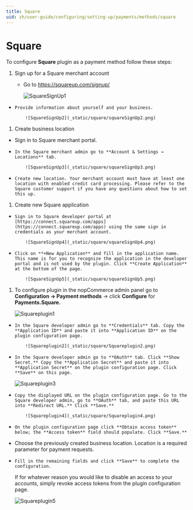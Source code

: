 ```yaml
---
title: Square
uid: zh/user-guide/configuring/setting-up/payments/methods/square
---
```


# Square

To configure **Square** plugin as a payment method follow these steps:

1. Sign up for a Square merchant account
    
    * Go to <https://squareup.com/signup/>
        
        ![SquareSignUp1](_static/square/squareSignUp1.png)

*     Provide information about yourself and your business.
        
          ![SquareSignUp2](_static/square/squareSignUp2.png)
        

1. Create business location

* Sign in to Square merchant portal.
*     In the Square merchant admin go to **Account & Settings → Locations** tab.
        
          ![SquareSignUp3](_static/square/squareSignUp3.png)
        

*     Create new location. Your merchant account must have at least one location with enabled credit card processing. Please refer to the Square customer support if you have any questions about how to set this up.
        

1. Create new Square application

*     Sign in to Square developer portal at [https://connect.squareup.com/apps](https://connect.squareup.com/apps) using the same sign in credentials as your merchant account.
        
          ![SquareSignUp4](_static/square/squareSignUp4.png)
        

*     Click on **+New Application** and fill in the application name. This name is for you to recognize the application in the developer portal and is not used by the plugin. Click **Create Application** at the bottom of the page.
        
          ![SquareSignUp5](_static/square/squareSignUp5.png)
        

1. To configure plugin in the nopCommerce admin panel go to **Configuration → Payment methods** → click **Configure** for **Payments.Square.**
    
    ![Squareplugin1](_static/square/Squareplugin1.png)

*     In the Square developer admin go to **Credentials** tab. Copy the **Application ID** and paste it into **Application ID** on the plugin configuration page.
        
          ![Squareplugin2](_static/square/Squareplugin2.png)
        

*     In the Square developer admin go to **OAuth** tab. Click **Show Secret.** Copy the **Application Secret** and paste it into **Application Secret** on the plugin configuration page. Click **Save** on this page.
        
    
    ![Squareplugin3](_static/square/Squareplugin3.png)

*     Copy the displayed URL on the plugin configuration page. Go to the Square developer admin, go to **OAuth** tab, and paste this URL into **Redirect URL.** Click **Save.**
        
          ![Squareplugin4](_static/square/Squareplugin4.png)
        

*     On the plugin configuration page click **Obtain access token** below; the **Access token** field should populate. Click **Save.**
        

* Choose the previously created business location. Location is a required parameter for payment requests.
*     Fill in the remaining fields and click **Save** to complete the configuration.
        
    
    If for whatever reason you would like to disable an access to your accounts, simply revoke access tokens from the plugin configuration page.
    
    ![Squareplugin5](_static/square/Squareplugin5.png)
